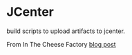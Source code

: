 # JCenter
build scripts to upload artifacts to jcenter.

From In The Cheese Factory [blog post](http://inthecheesefactory.com/blog/how-to-upload-library-to-jcenter-maven-central-as-dependency/en)